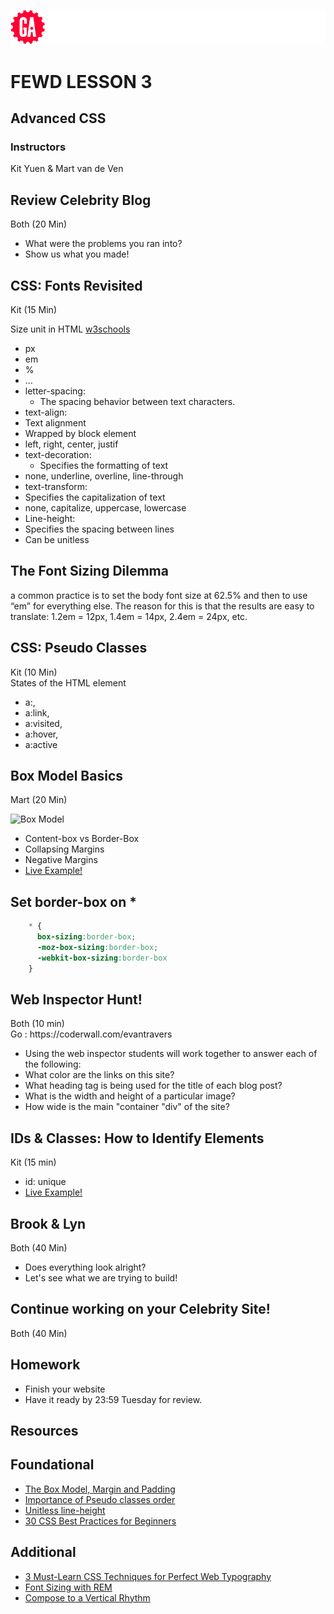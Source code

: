 ![General Assembly](assets/images/ga.png)
# FEWD LESSON 3

## Advanced CSS

### Instructors
Kit Yuen & Mart van de Ven 




## Review Celebrity Blog
<aside class="notes">Both (20 Min)</aside>

* What were the problems you ran into?
* Show us what you made! 



##  CSS: Fonts Revisited
<aside class="notes">Kit (15 Min)</aside>

Size unit in HTML [w3schools](http://www.w3schools.com/cssref/css_units.asp)

* px
* em
* %
* ...
* letter-spacing:
  * The spacing behavior between text characters.
* text-align:
* Text alignment
* Wrapped by block element
* left, right, center, justif
* text-decoration:
  * Specifies the formatting of text
* none, underline, overline, line-through
* text-transform:
* Specifies the capitalization of text
* none, capitalize, uppercase, lowercase
* Line-height:
* Specifies the spacing between lines
* Can be unitless



##  The Font Sizing Dilemma

a common practice is to set the body font size at 62.5% and then to use “em” for everything else. The reason for this is that the results are easy to translate: 1.2em = 12px, 1.4em = 14px, 2.4em = 24px, etc.



##  CSS: Pseudo Classes
<aside class="notes">Kit (10 Min)</aside>
States of the HTML element

* a:, 
* a:link,
* a:visited,
* a:hover,
* a:active



##  Box Model Basics
<aside class="notes">Mart (20 Min)</aside>

![Box Model](http://learn.shayhowe.com/assets/courses/html-css-guide/box-model/box-model.png)

* Content-box vs Border-Box
* Collapsing Margins
* Negative Margins
* [Live Example!](http://codepen.io)



## Set border-box on *

```CSS
	* {
	  box-sizing:border-box;
	  -moz-box-sizing:border-box;
	  -webkit-box-sizing:border-box
	}
```



##  Web Inspector Hunt!
<aside class="notes">Both (10 min)</aside>
Go : https://coderwall.com/evantravers

* Using the web inspector students will work together to answer each of the following:
* What color are the links on this site?
* What heading tag is being used for the title of each blog post?
* What is the width and height of a particular image?
* How wide is the main "container "div" of the site?



##  IDs & Classes: How to Identify Elements
<aside class="notes">Kit (15 min)</aside>

* id: unique
* [Live Example!](http://codepen.io)



##  Brook & Lyn
<aside class="notes">Both (40 Min)</aside>

* Does everything look alright?
* Let's see what we are trying to build!



##  Continue working on your Celebrity Site!
<aside class="notes">Both (40 Min)</aside>



##  Homework

* Finish your website
* Have it ready by 23:59 Tuesday for review.



## Resources

## Foundational
* [The Box Model, Margin and Padding](http://www.codeproject.com/Articles/227840/CSS-Basics-The-Box-Model-Margin-and-Padding)
* [Importance of Pseudo classes order](http://meyerweb.com/eric/css/link-specificity.html)
* [Unitless line-height](http://meyerweb.com/eric/thoughts/2006/02/08/unitless-line-heights/)
* [30 CSS Best Practices for Beginners](http://net.tutsplus.com/tutorials/html-css-techniques/30-css-best-practices-for-beginners/)
## Additional
* [3 Must-Learn CSS Techniques for Perfect Web Typography](http://designshack.net/articles/css/3-must-learn-css-techniques-for-perfect-web-typography/)
* [Font Sizing with REM](http://snook.ca/archives/html_and_css/font-size-with-rem)
* [Compose to a Vertical Rhythm](http://24ways.org/2006/compose-to-a-vertical-rhythm/)